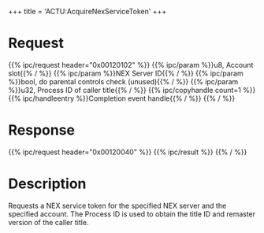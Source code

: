 +++
title = 'ACTU:AcquireNexServiceToken'
+++

# Request

{{% ipc/request header="0x00120102" %}}
{{% ipc/param %}}u8, Account slot{{% / %}}
{{% ipc/param %}}NEX Server ID{{% / %}}
{{% ipc/param %}}bool, do parental controls check (unused){{% / %}}
{{% ipc/param %}}u32, Process ID of caller title{{% / %}}
{{% ipc/copyhandle count=1 %}}
{{% ipc/handleentry %}}Completion event handle{{% / %}}
{{% / %}}

# Response

{{% ipc/request header="0x00120040" %}}
{{% ipc/result %}}
{{% / %}}

# Description

Requests a NEX service token for the specified NEX server and the specified account. The Process ID is used to obtain the title ID and remaster version of the caller title.

